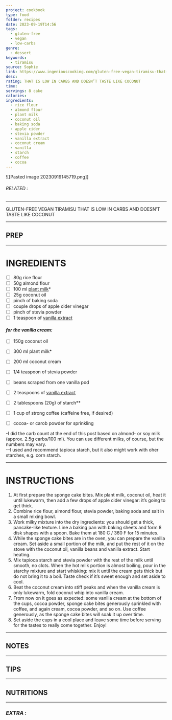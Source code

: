 ```yaml
---
project: cookbook
type: food
folder: recipes
date: 2023-09-19T14:56
tags:
  - gluten-free
  - vegan
  - low-carbs
genre:
  - dessert
keywords:
  - tiramisu
source: Sophie
link: https://www.ingeniouscooking.com/gluten-free-vegan-tiramisu-that-is-low-in-carbs-and-doesnt-taste-like-coconut/
desc: 
rating: THAT IS LOW IN CARBS AND DOESN’T TASTE LIKE COCONUT
time: 
servings: 8 cake
calories: 
ingredients:
  - rice flour
  - almond flour
  - plant milk
  - coconut oil
  - baking soda
  - apple cider
  - stevia powder
  - vanilla extract
  - coconut cream
  - vanilla
  - starch
  - coffee
  - cocoa
---
```


![[Pasted image 20230919145719.png]]
###### *RELATED* : 
---
GLUTEN-FREE VEGAN TIRAMISU THAT IS LOW IN CARBS AND DOESN’T TASTE LIKE COCONUT

---
## PREP



---
# INGREDIENTS

- [ ] 80g rice flour  
- [ ] 50g almond flour  
- [ ] 100 ml [plant milk](http://www.ingeniouscooking.com/tag/plant-milk/)*  
- [ ] 25g coconut oil  
- [ ] pinch of baking soda  
- [ ] couple drops of apple cider vinegar  
- [ ] pinch of stevia powder  
- [ ] 1 teaspoon of [vanilla extract](http://www.ingeniouscooking.com/home-made-vanilla-extract/)

#### _for the vanilla cream:_  
- [ ] 150g coconut oil  
- [ ] 300 ml plant milk*  
- [ ] 200 ml coconut cream  
- [ ] 1/4 teaspoon of stevia powder  
- [ ] beans scraped from one vanilla pod  
- [ ] 2 teaspoons of [vanilla extract](http://www.ingeniouscooking.com/home-made-vanilla-extract/)  
- [ ] 2 tablespoons (20g) of starch**

- [ ] 1 cup of strong coffee (caffeine free, if desired)  
- [ ] cocoa- or carob powder for sprinkling

-I did the carb count at the end of this post based on almond- or soy milk (approx. 2.5g carbs/100 ml). You can use different milks, of course, but the numbers may vary.  
--I used and recommend tapioca starch, but it also might work with oher starches, e.g. corn starch.

---
# INSTRUCTIONS

1. At first prepare the sponge cake bites. Mix plant milk, coconut oil, heat it until lukewarm, then add a few drops of apple cider vinegar: it’s going to get thick.
2. Combine rice flour, almond flour, stevia powder, baking soda and salt in a small mixing bowl.
3. Work milky mixture into the dry ingredients: you should get a thick, pancake-like texture. Line a baking pan with baking sheets and form 8 disk shapes with a spoon. Bake them at 180 C / 360 F for 15 minutes.
4. While the sponge cake bites are in the oven, you can prepare the vanilla cream. Set aside a small portion of the milk, and put the rest of it on the stove with the coconut oil, vanilla beans and vanilla extract. Start heating.
5. Mix tapioca starch and stevia powder with the rest of the milk until smooth, no clots. When the hot milk portion is almost boiling, pour in the starchy mixture and start whisking: mix it until the cream gets thick but do not bring it to a boil. Taste check if it’s sweet enough and set aside to cool.
6. Beat the coconut cream into stiff peaks and when the vanilla cream is only lukewarm, fold coconut whip into vanilla cream.
7. From now on it goes as expected: some vanilla cream at the bottom of the cups, cocoa powder, sponge cake bites generously sprinkled with coffee, and again cream, cocoa powder, and so on. Use coffee generously, as the sponge cake bites will soak it up over time.
8. Set aside the cups in a cool place and leave some time before serving for the tastes to really come together. Enjoy!

---
## NOTES



---
## TIPS



---
## NUTRITIONS



---
### *EXTRA* :



